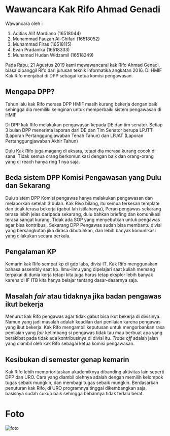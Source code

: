 # Wawancara Kak Rifo Ahmad Genadi

Wawancara oleh :

1. Aditias Alif Mardiano (16518044)
2. Muhammad Fauzan Al-Ghifari (16518052)
3. Muhammad Firas (16518115)
4. Evan Pradanika (16518333)
5. Muhamad Hudan Widzamil (16518249)

Pada Rabu, 21 Agustus 2019 kami mewawancarai kak Rifo Ahmad Genadi, biasa dipanggil Rifo dari jurusan teknik informatika angkatan 2016. DI HMIF Kak Rifo menjabat di DPP sebagai ketua komisi pengawasan.

## Mengapa DPP?
Tahun lalu kak Rifo merasa DPP HMIF masih kurang bekerja dengan baik sehingga dia memiliki keinginan untuk memperbaiki sistem pengawasan di HMIF

Di DPP kak Rifo melakukan pengawasan kepada DE dan tim senator. Setiap 3 bulan DPP menerima laporan dari DE dan Tim Senator berupa LPJTT (Laporan Pertanggungjawaban Tenah Tahun) dan LPJAT (Laporan Pertanggungjawaban Akhir Tahun)

Dulu Kak Rifo juga magang di aksara, tetapi dia merasa kurang cocok di sana. Tidak semua orang berkomunikasi dengan baik dan orang-orang yang di reach hanya ring 1 nya saja.

## Beda sistem DPP Komisi Pengawasan yang Dulu dan Sekarang
Dulu sistem DPP Komisi pengawas hanya melakukan pengawasan dan melaporkan setelah 3 bulan. Kak Rivo bilang, itu semua terkesan template dan tidak terasa bekerja (gabut lah istilahanya), Peran pengawas sekarang terasa lebih jelas daripada sekarang, dulu bahkan briefing dan komunikasi terasa sangat kurang, Tidak ada SOP yang menyebutkan untuk pengawas agar bisa kontribusi. Sekarang DPP Pengawas sudah bisa membantu divisi yang bersangkutan jika dirasa dibutuhkan, dan lebih banyak komunikasi yang dilakukan secara berkala.

## Pengalaman KP
Kemarin kak Rifo sempat kp di gdp labs, divisi IT. Kak Rifo menggunakan bahasa assembly saat kp. Ilmu-ilmu yang dipelajari saat kuliah memang terpakai di dunia kerja tetapi kita juga harus tetap eksplor lebih banyak karena di IF ITB kita hanya belajar tentang dasar-dasarnya saja.

## Masalah *fair* atau tidaknya jika badan pengawas ikut bekerja
Menurut kak Rifo pengawas agar tidak gabut bisa ikut bekerja di divisinya. Namun yang jadi masalah adalah keadilan dari penilaian karena pengawas yang ikut bekerja. Kak Rifo mengambil keputusan untuk mengorbankan rasa penilaian yang *fair* ketimbang si pengawas tidak tau mau berbuat apa yang berakibat pada tidak ada kontribusinya di divisi itu. *Trade off* adalah jalan yang diambil oleh kak Rifo sebagai ketua komisi pengawasan.

## Kesibukan di semester genap kemarin
Kak Rifo lebih memprioritaskan akademiknya dibanding aktivitas lain seperti DPP dan URO. Cara yang diambil olehnya adalah dengan memilih kelompok tugas sebaik mungkin, dan membagi tugas sebaik mungkin. Berdasarkan penuturan kak Rifo, di URO programnya tinggal dikembangkan saja, basisnya sudah cukup baik sehingga bebannya tidak terlalu berat.



# Foto
![foto](./16518044-16518052-16518115-16518249-16518333.jpg)
